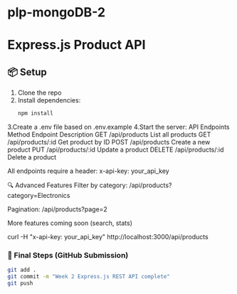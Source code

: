 # plp-mongoDB-2
# Express.js Product API

## 📦 Setup
1. Clone the repo
2. Install dependencies:
   ```bash
   npm install
3.Create a .env file based on .env.example
4.Start the server:
API Endpoints
Method	Endpoint	Description
GET	/api/products	List all products
GET	/api/products/:id	Get product by ID
POST	/api/products	Create a new product
PUT	/api/products/:id	Update a product
DELETE	/api/products/:id	Delete a product

All endpoints require a header: x-api-key: your_api_key

🔍 Advanced Features
Filter by category: /api/products?category=Electronics

Pagination: /api/products?page=2

More features coming soon (search, stats)

curl -H "x-api-key: your_api_key" http://localhost:3000/api/products
### 🚀 Final Steps (GitHub Submission)

```bash
git add .
git commit -m "Week 2 Express.js REST API complete"
git push
